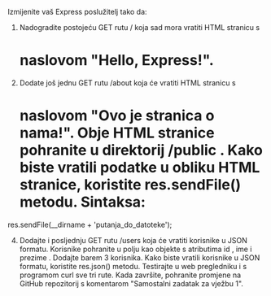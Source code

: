 Izmijenite vaš Express poslužitelj tako da:
1. Nadogradite postojeću GET rutu / koja sad mora vratiti HTML stranicu s <h1> naslovom "Hello,
Express!".
2. Dodate još jednu GET rutu /about koja će vratiti HTML stranicu s <h1> naslovom "Ovo je stranica o
nama!".
Obje HTML stranice pohranite u direktorij /public .
Kako biste vratili podatke u obliku HTML stranice, koristite res.sendFile() metodu.
Sintaksa:

res.sendFile(__dirname + 'putanja_do_datoteke');

4. Dodajte i posljednju GET rutu /users koja će vratiti korisnike u JSON formatu. Korisnike pohranite u
polju kao objekte s atributima id , ime i prezime . Dodajte barem 3 korisnika. Kako biste vratili
korisnike u JSON formatu, koristite res.json() metodu.
Testirajte u web pregledniku i s programom curl sve tri rute.
Kada završite, pohranite promjene na GitHub repozitorij s komentarom "Samostalni zadatak za vježbu 1".
